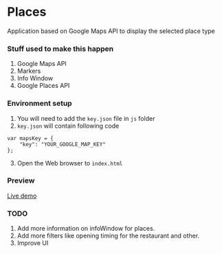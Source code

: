 # Places


Application based on Google Maps API to display the selected place type


### Stuff used to make this happen


1. Google Maps API
2. Markers
3. Info Window
4. Google Places API


### Environment setup

1. You will need to add the `key.json` file in `js` folder
2. `key.json` will contain following code

```
var mapsKey = {
	"key": "YOUR_GOOGLE_MAP_KEY"
};
```
3. Open the Web browser to `index.html`

### Preview 

[Live demo](https://bhaskarmac.github.io/places/)


### TODO


1. Add more information on infoWindow for places.
2. Add more filters like opening timing for the restaurant and other.
3. Improve UI

